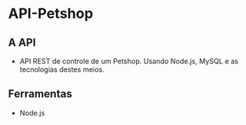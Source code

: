 # API-Petshop
## A API
* API REST de controle de um Petshop. Usando Node.js, MySQL e as tecnologias destes meios.

## Ferramentas
* Node.js
 
